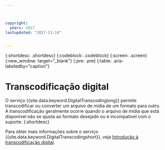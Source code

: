 ```yaml
---



copyright:
  years: 2017
lastupdated: "2017-11-14"


---
```


{:shortdesc: .shortdesc}
{:codeblock: .codeblock}
{:screen: .screen}
{:new_window: target="_blank"}
{:pre: .pre}
{:table: .aria-labeledby="caption"}


# Transcodificação digital

O serviço {{site.data.keyword.DigitalTranscodinglong}} permite transcodificar ou converter
um arquivo de mídia de um formato para outro. A transcodificação geralmente ocorre quando o arquivo de mídia que está disponível não se ajusta ao formato desejado ou é incompatível com o suporte.
{:shortdesc}

Para obter mais informações sobre o serviço {{site.data.keyword.DigitalTranscodingshort}}, veja [Introdução à transcodificação digital](/docs/infrastructure/digital-transcoding/tc_index.html).
